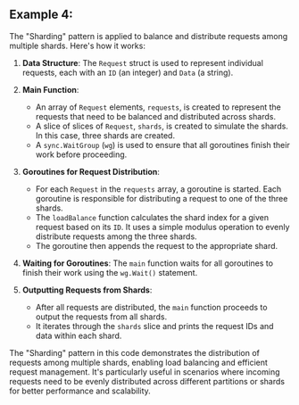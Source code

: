 ## Example 4:

The "Sharding" pattern is applied to balance and distribute requests among multiple shards. Here's how it works:

1. **Data Structure**: The `Request` struct is used to represent individual requests, each with an `ID` (an integer) and `Data` (a string).

2. **Main Function**:
    - An array of `Request` elements, `requests`, is created to represent the requests that need to be balanced and distributed across shards.
    - A slice of slices of `Request`, `shards`, is created to simulate the shards. In this case, three shards are created.
    - A `sync.WaitGroup` (`wg`) is used to ensure that all goroutines finish their work before proceeding.

3. **Goroutines for Request Distribution**:
    - For each `Request` in the `requests` array, a goroutine is started. Each goroutine is responsible for distributing a request to one of the three shards.
    - The `loadBalance` function calculates the shard index for a given request based on its `ID`. It uses a simple modulus operation to evenly distribute requests among the three shards.
    - The goroutine then appends the request to the appropriate shard.

4. **Waiting for Goroutines**: The `main` function waits for all goroutines to finish their work using the `wg.Wait()` statement.

5. **Outputting Requests from Shards**:
    - After all requests are distributed, the `main` function proceeds to output the requests from all shards.
    - It iterates through the `shards` slice and prints the request IDs and data within each shard.

The "Sharding" pattern in this code demonstrates the distribution of requests among multiple shards, enabling load balancing and efficient request management. It's particularly useful in scenarios where incoming requests need to be evenly distributed across different partitions or shards for better performance and scalability.